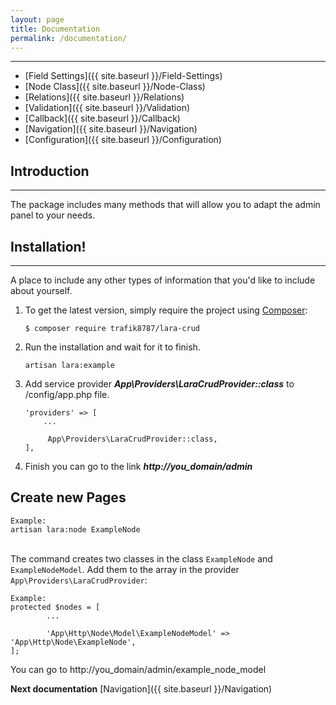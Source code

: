 ```yaml
---
layout: page
title: Documentation
permalink: /documentation/
---
```

***

- [Field Settings]({{ site.baseurl }}/Field-Settings)
- [Node Class]({{ site.baseurl }}/Node-Class)
- [Relations]({{ site.baseurl }}/Relations)
- [Validation]({{ site.baseurl }}/Validation)
- [Callback]({{ site.baseurl }}/Callback)
- [Navigation]({{ site.baseurl }}/Navigation)
- [Configuration]({{ site.baseurl }}/Configuration)


## Introduction
***
The package includes many methods that will allow you to adapt the admin panel to your needs.

## Installation!
***
A place to include any other types of information that you'd like to include about yourself.

1. To get the latest version, simply require the project using [Composer](https://getcomposer.org):
 
    ```
    $ composer require trafik8787/lara-crud 

    ```
    
2. Run the installation and wait for it to finish.
     
    ```
    artisan lara:example
    ```
    
3. Add service provider ***App\Providers\LaraCrudProvider::class*** to /config/app.php file.

    ```
    'providers' => [
        ...
    
         App\Providers\LaraCrudProvider::class,
    ],
    
    ```

4. Finish you can go to the link ***http://you_domain/admin***


## Create new Pages

    Example:
    artisan lara:node ExampleNode
 
&nbsp;   
The command creates two classes in the class `ExampleNode` and `ExampleNodeModel`. Add them to the array in the provider `App\Providers\LaraCrudProvider`:

    Example:
    protected $nodes = [
            ...
    
            'App\Http\Node\Model\ExampleNodeModel' => 'App\Http\Node\ExampleNode',
    ];
    

You can go to http://you_domain/admin/example_node_model        
    
**Next documentation** [Navigation]({{ site.baseurl }}/Navigation)
    
